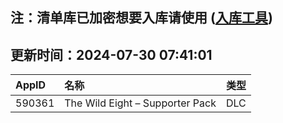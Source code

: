 ## 注：清单库已加密想要入库请使用 ([入库工具](https://github.com/BlankTMing/ManifestAutoUpdate/releases))

## 更新时间：2024-07-30 07:41:01
| AppID | 名称 | 类型  |
| :-------------------- | :----------------------------- | :----------- |
| 590361 | The Wild Eight – Supporter Pack| DLC |
